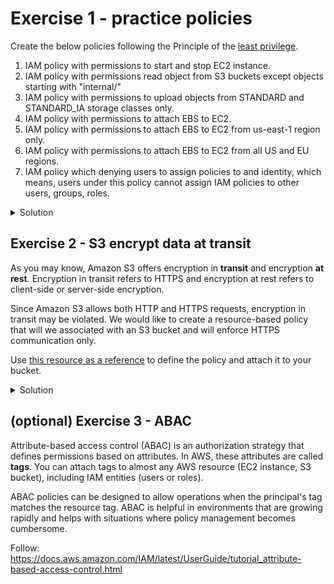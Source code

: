 # Exercise 1 - practice policies 

Create the below policies following the Principle of the [least privilege](https://en.wikipedia.org/wiki/Principle_of_least_privilege).

1. IAM policy with permissions to start and stop EC2 instance.
2. IAM policy with permissions read object from S3 buckets except objects starting with "internal/"
3. IAM policy with permissions to upload objects from STANDARD and STANDARD_IA storage classes only.
4. IAM policy with permissions to attach EBS to EC2.
5. IAM policy with permissions to attach EBS to EC2 from us-east-1 region only.
6. IAM policy with permissions to attach EBS to EC2 from all US and EU regions.
7. IAM policy which denying users to assign policies to and identity, which means, users under this policy cannot assign IAM policies to other users, groups, roles.


<details>
  <summary>
     Solution
  </summary>


IAM policy with permissions to start and stop EC2 instance:

```json
{
    "Version": "2012-10-17",
    "Statement": [
        {
            "Sid": "StartStopEC2",
            "Effect": "Allow",
            "Action": [
                "ec2:StartInstances",
                "ec2:StopInstances"
            ],
            "Resource": "*"
        }
    ]
}
```

IAM policy with permissions read object from S3 buckets except objects starting with `internal/`.

```json
{
    "Version": "2012-10-17",
    "Statement": [
        {
            "Sid": "ReadS3Objects",
            "Effect": "Allow",
            "Action": [
                "s3:GetObject",
                "s3:ListBucket"
            ],
            "Resource": [
                "arn:aws:s3:::my-bucket/*",
                "arn:aws:s3:::my-bucket"
            ],
            "Condition": {
                "StringNotLike": {
                    "s3:prefix": "internal/*"
                }
            }
        }
    ]
}

```

IAM policy with permissions to upload objects from STANDARD and STANDARD_IA storage classes only.

```json
{
    "Version": "2012-10-17",
    "Statement": [
        {
            "Sid": "UploadS3Objects",
            "Effect": "Allow",
            "Action": "s3:PutObject",
            "Resource": "arn:aws:s3:::my-bucket/*",
            "Condition": {
                "StringEquals": {
                    "s3:StorageClass": [
                        "STANDARD",
                        "STANDARD_IA"
                    ]
                }
            }
        }
    ]
}
```

IAM policy with permissions to attach EBS to EC2.

```json
{
  "Version": "2012-10-17",
  "Statement": [
    {
      "Sid": "AttachEBSToEC2",
      "Effect": "Allow",
      "Action": [
        "ec2:AttachVolume",
        "ec2:DescribeInstances",
        "ec2:DescribeVolumes"
      ],
      "Resource": "*"
    }
  ]
}
```

IAM policy with permissions to attach EBS to EC2 from us-east-1 region only.

```json
{
  "Version": "2012-10-17",
  "Statement": [
    {
      "Sid": "AttachEBSToEC2",
      "Effect": "Allow",
      "Action": [
        "ec2:AttachVolume",
        "ec2:DescribeInstances",
        "ec2:DescribeVolumes"
      ],
      "Resource": "*",
      "Condition": {
        "StringEquals": {
          "ec2:Region": "us-east-1"
        }
      }
    }
  ]
}
```

IAM policy with permissions to attach EBS to EC2 from all US and EU regions.

```json
{
  "Version": "2012-10-17",
  "Statement": [
    {
      "Sid": "AttachEBSToEC2",
      "Effect": "Allow",
      "Action": [
        "ec2:AttachVolume",
        "ec2:DescribeInstances",
        "ec2:DescribeVolumes"
      ],
      "Resource": "*",
      "Condition": {
        "ForAnyValue:StringEquals": {
          "ec2:Region": [
            "us-east-1",
            "us-east-2",
            "us-west-1",
            "eu-central-1",
            "eu-west-1",
            "eu-west-2",
            "eu-south-1",
            "eu-west-3",
            "eu-south-2",
            "eu-north-1",
            "eu-central-2"
          ]
        }
      }
    }
  ]
}
```

IAM policy which denying users to assign policies to and identity, which means, users under this policy cannot assign IAM policies to other users, groups, roles.

```json
{
    "Version": "2012-10-17",
    "Statement": [
        {
            "Sid": "DenyPolicyAssignment",
            "Effect": "Deny",
            "Action": [
                "iam:AttachUserPolicy",
                "iam:AttachGroupPolicy",
                "iam:AttachRolePolicy",
                "iam:PutUserPolicy",
                "iam:PutGroupPolicy",
                "iam:PutRolePolicy"
            ],
            "Resource": "*"
        }
    ]
}
```


</details>


## Exercise 2 - S3 encrypt data at transit

As you may know, Amazon S3 offers encryption in **transit** and encryption **at rest**. Encryption in transit refers to HTTPS and encryption at rest refers to client-side or server-side encryption.

Since Amazon S3 allows both HTTP and HTTPS requests, encryption in transit may be violated.
We would like to create a resource-based policy that will we associated with an S3 bucket and will enforce HTTPS communication only. 

Use [this resource as a reference](https://repost.aws/knowledge-center/s3-bucket-policy-for-config-rule) to define the policy and attach it to your bucket. 


<details>
  <summary>
     Solution
  </summary>


```json
{
    "Version": "2012-10-17",
    "Statement": [
        {
            "Sid": "EnforceHttpsOnly",
            "Effect": "Deny",
            "Principal": "*",
            "Action": "s3:*",
            "Resource": [
                "arn:aws:s3:::your-bucket-name/*"
            ],
            "Condition": {
                "Bool": {
                    "aws:SecureTransport": "false"
                }
            }
        }
    ]
}
```
  
</details>


## (optional) Exercise 3 - ABAC 

Attribute-based access control (ABAC) is an authorization strategy that defines permissions based on attributes.
In AWS, these attributes are called **tags**.
You can attach tags to almost any AWS resource (EC2 instance, S3 bucket), including IAM entities (users or roles).

ABAC policies can be designed to allow operations when the principal's tag matches the resource tag.
ABAC is helpful in environments that are growing rapidly and helps with situations where policy management becomes cumbersome.

Follow:   
https://docs.aws.amazon.com/IAM/latest/UserGuide/tutorial_attribute-based-access-control.html



